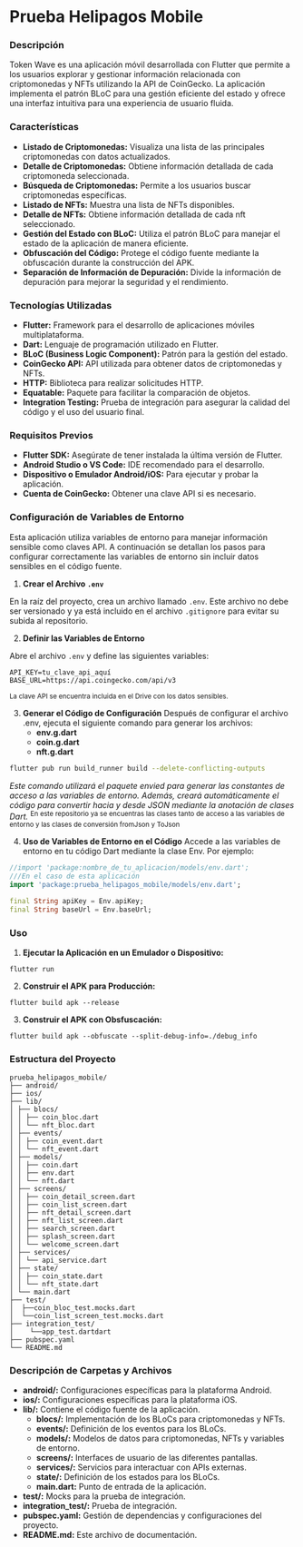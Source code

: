 # Prueba Helipagos Mobile

### Descripción

Token Wave es una aplicación móvil desarrollada con Flutter que permite a los usuarios explorar y gestionar información relacionada con criptomonedas y NFTs utilizando la API de CoinGecko.
La aplicación implementa el patrón BLoC para una gestión eficiente del estado y ofrece una interfaz intuitiva para una experiencia de usuario fluida.

### Características

- **Listado de Criptomonedas:** Visualiza una lista de las principales criptomonedas con datos actualizados.
- **Detalle de Criptomonedas:** Obtiene información detallada de cada criptomoneda seleccionada.
- **Búsqueda de Criptomonedas:** Permite a los usuarios buscar criptomonedas específicas.
- **Listado de NFTs:** Muestra una lista de NFTs disponibles.
- **Detalle de NFTs:** Obtiene información detallada de cada nft seleccionado.
- **Gestión del Estado con BLoC:** Utiliza el patrón BLoC para manejar el estado de la aplicación de manera eficiente.
- **Obfuscación del Código:** Protege el código fuente mediante la obfuscación durante la construcción del APK.
- **Separación de Información de Depuración:** Divide la información de depuración para mejorar la seguridad y el rendimiento.

### Tecnologías Utilizadas

- **Flutter:** Framework para el desarrollo de aplicaciones móviles multiplataforma.
- **Dart:** Lenguaje de programación utilizado en Flutter.
- **BLoC (Business Logic Component):** Patrón para la gestión del estado.
- **CoinGecko API:** API utilizada para obtener datos de criptomonedas y NFTs.
- **HTTP:** Biblioteca para realizar solicitudes HTTP.
- **Equatable:** Paquete para facilitar la comparación de objetos.
- **Integration Testing:** Prueba de integración para asegurar la calidad del código y el uso del usuario final.

### Requisitos Previos

- **Flutter SDK:** Asegúrate de tener instalada la última versión de Flutter.
- **Android Studio o VS Code:** IDE recomendado para el desarrollo.
- **Dispositivo o Emulador Android/iOS:** Para ejecutar y probar la aplicación.
- **Cuenta de CoinGecko:** Obtener una clave API si es necesario.

### Configuración de Variables de Entorno

Esta aplicación utiliza variables de entorno para manejar información sensible como claves API.
A continuación se detallan los pasos para configurar correctamente las variables de entorno sin incluir datos sensibles en el código fuente.

1. **Crear el Archivo `.env`**

En la raíz del proyecto, crea un archivo llamado `.env`. Este archivo no debe ser versionado y ya está incluido en el archivo `.gitignore` para evitar su subida al repositorio.

2. **Definir las Variables de Entorno**

Abre el archivo `.env` y define las siguientes variables:

```properties
API_KEY=tu_clave_api_aquí
BASE_URL=https://api.coingecko.com/api/v3
```

<sup>La clave API se encuentra incluida en el Drive con los datos sensibles.</sup>

3. **Generar el Código de Configuración**
   Después de configurar el archivo .env, ejecuta el siguiente comando para generar los archivos:
   - **env.g.dart**
   - **coin.g.dart**
   - **nft.g.dart**

```bash
flutter pub run build_runner build --delete-conflicting-outputs
```

_Este comando utilizará el paquete envied para generar las constantes de acceso a las variables de entorno. Además, creará automáticamente el código para convertir hacia y desde JSON mediante la anotación de clases Dart._
<sup>En este repositorio ya se encuentras las clases tanto de acceso a las variables de entorno y las clases de conversión fromJson y ToJson</sup>

4. **Uso de Variables de Entorno en el Código**
   Accede a las variables de entorno en tu código Dart mediante la clase Env. Por ejemplo:

```dart
//import 'package:nombre_de_tu_aplicacion/models/env.dart';
///En el caso de esta aplicación
import 'package:prueba_helipagos_mobile/models/env.dart';

final String apiKey = Env.apiKey;
final String baseUrl = Env.baseUrl;
```

### Uso

1. **Ejecutar la Aplicación en un Emulador o Dispositivo:**

```
flutter run
```

2. **Construir el APK para Producción:**

```
flutter build apk --release
```

3. **Construir el APK con Obsfuscación:**

```
flutter build apk --obfuscate --split-debug-info=./debug_info
```

### Estructura del Proyecto

```
prueba_helipagos_mobile/
├── android/
├── ios/
├── lib/
│ ├── blocs/
│ │ ├── coin_bloc.dart
│ │ └── nft_bloc.dart
│ ├── events/
│ │ ├── coin_event.dart
│ │ └── nft_event.dart
│ ├── models/
│ │ ├── coin.dart
│ │ ├── env.dart
│ │ └── nft.dart
│ ├── screens/
│ │ ├── coin_detail_screen.dart
│ │ ├── coin_list_screen.dart
│ │ ├── nft_detail_screen.dart
│ │ ├── nft_list_screen.dart
│ │ ├── search_screen.dart
│ │ ├── splash_screen.dart
│ │ └── welcome_screen.dart
│ ├── services/
│ │ └── api_service.dart
│ ├── state/
│ │ ├── coin_state.dart
│ │ └── nft_state.dart
│ └── main.dart
├── test/
│  ├──coin_bloc_test.mocks.dart
│  └──coin_list_screen_test.mocks.dart
├── integration_test/
│    └──app_test.dartdart
├── pubspec.yaml
└── README.md
```

### Descripción de Carpetas y Archivos

- **android/:** Configuraciones específicas para la plataforma Android.
- **ios/:** Configuraciones específicas para la plataforma iOS.
- **lib/:** Contiene el código fuente de la aplicación.
  - **blocs/:** Implementación de los BLoCs para criptomonedas y NFTs.
  - **events/:** Definición de los eventos para los BLoCs.
  - **models/:** Modelos de datos para criptomonedas, NFTs y variables de entorno.
  - **screens/:** Interfaces de usuario de las diferentes pantallas.
  - **services/:** Servicios para interactuar con APIs externas.
  - **state/:** Definición de los estados para los BLoCs.
  - **main.dart:** Punto de entrada de la aplicación.
- **test/:** Mocks para la prueba de integración.
- **integration_test/:** Prueba de integración.
- **pubspec.yaml:** Gestión de dependencias y configuraciones del proyecto.
- **README.md:** Este archivo de documentación.
